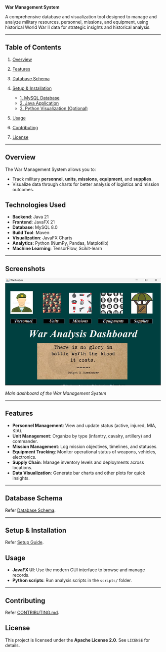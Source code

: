 **War Management System**

A comprehensive database and visualization tool designed to manage and analyze military resources, personnel, missions, and equipment, using historical World War II data for strategic insights and historical analysis.

---

## Table of Contents

1. [Overview](#overview)
2. [Features](#features)
3. [Database Schema](#database-schema)
4. [Setup & Installation](#setup--installation)

   - [1. MySQL Database](#1-mysql-database)
   - [2. Java Application](#2-java-application)
   - [3. Python Visualization (Optional)](#3-python-visualization-optional)

5. [Usage](#usage)
6. [Contributing](#contributing)
7. [License](#license)

---

## Overview

The War Management System allows you to:

- Track military **personnel**, **units**, **missions**, **equipment**, and **supplies**.
- Visualize data through charts for better analysis of logistics and mission outcomes.

## Technologies Used

- **Backend**: Java 21
- **Frontend**: JavaFX 21
- **Database**: MySQL 8.0
- **Build Tool**: Maven
- **Visualization**: JavaFX Charts
- **Analytics**: Python (NumPy, Pandas, Matplotlib)
- **Machine Learning**: TensorFlow, Scikit-learn

---

## Screenshots

![War Management Dashboard](/wm_1.png)

_Main dashboard of the War Management System_

---

## Features

- **Personnel Management**: View and update status (active, injured, MIA, KIA).
- **Unit Management**: Organize by type (infantry, cavalry, artillery) and commander.
- **Mission Management**: Log mission objectives, timelines, and statuses.
- **Equipment Tracking**: Monitor operational status of weapons, vehicles, electronics.
- **Supply Chain**: Manage inventory levels and deployments across locations.
- **Data Visualization**: Generate bar charts and other plots for quick insights.

---

## Database Schema

Refer [Database Schema](docs/database-schema.md).

---

## Setup & Installation

Refer [Setup Guide](docs/setup.md).

## Usage

- **JavaFX UI**: Use the modern GUI interface to browse and manage records.
- **Python scripts**: Run analysis scripts in the `scripts/` folder.

---

## Contributing

Refer [CONTRIBUTING.md](./CONTRIBUTING.md).

## License

This project is licensed under the **Apache License 2.0**. See `LICENSE` for details.
